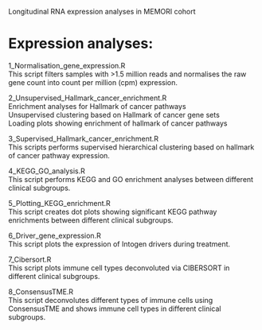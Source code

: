 Longitudinal RNA expression analyses in MEMORI cohort

# Expression analyses: 

1_Normalisation_gene_expression.R \
This script filters samples with >1.5 million reads and normalises the raw gene count into count per million (cpm) expression.

2_Unsupervised_Hallmark_cancer_enrichment.R \
Enrichment analyses for Hallmark of cancer pathways \
Unsupervised clustering based on Hallmark of cancer gene sets \
Loading plots showing enrichment of hallmark of cancer pathways

3_Supervised_Hallmark_cancer_enrichment.R \
This scripts performs supervised hierarchical clustering based on hallmark of cancer pathway expression.

4_KEGG_GO_analysis.R \
This script performs KEGG and GO enrichment analyses between different clinical subgroups.

5_Plotting_KEGG_enrichment.R \
This script creates dot plots showing significant KEGG pathway enrichments between different clinical subgroups.

6_Driver_gene_expression.R \
This script plots the expression of Intogen drivers during treatment.

7_Cibersort.R \
This script plots immune cell types deconvoluted via CIBERSORT in different clinical subgroups.

8_ConsensusTME.R \
This script deconvolutes different types of immune cells using ConsensusTME and shows immune cell types in different clinical subgroups.
